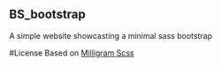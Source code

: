 ## BS_bootstrap
A simple website showcasting a minimal sass bootstrap

#License
Based on [Milligram Scss](https://github.com/milligram/milligram-scss) 
